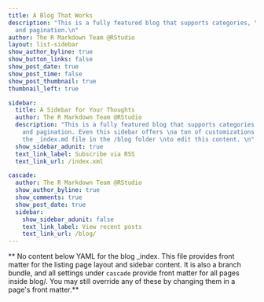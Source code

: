 ```yaml
---
title: A Blog That Works
description: "This is a fully featured blog that supports categories, \ntags, series,
  and pagination.\n"
author: The R Markdown Team @RStudio
layout: list-sidebar
show_author_byline: true
show_button_links: false
show_post_date: true
show_post_time: false
show_post_thumbnail: true
thumbnail_left: true

sidebar:
  title: A Sidebar for Your Thoughts
  author: The R Markdown Team @RStudio
  description: "This is a fully featured blog that supports categories,\ntags, series,
    and pagination. Even this sidebar offers \na ton of customizations.\n\nCheck out
    the _index.md file in the /blog folder \nto edit this content. \n"
  show_sidebar_adunit: true
  text_link_label: Subscribe via RSS
  text_link_url: /index.xml

cascade:
  author: The R Markdown Team @RStudio
  show_author_byline: true
  show_comments: true
  show_post_date: true
  sidebar:
    show_sidebar_adunit: false
    text_link_label: View recent posts
    text_link_url: /blog/
---
```


** No content below YAML for the blog _index. This file provides front matter for the listing page layout and sidebar content. It is also a branch bundle, and all settings under `cascade` provide front matter for all pages inside blog/. You may still override any of these by changing them in a page's front matter.**
